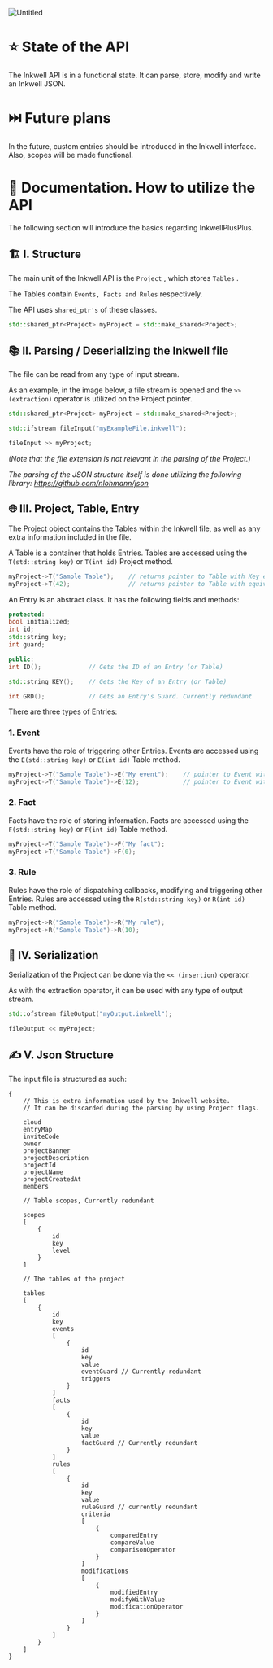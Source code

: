![Untitled](https://github.com/Inkwell-Systems/InkwellPlusPlus/assets/111175088/fcafda4d-7025-493f-99f8-7fc9a81c67c5)

# ⭐ State of the API
The Inkwell API is in a functional state. It can parse, store, modify and write an Inkwell JSON.

# ⏭️ Future plans
In the future, custom entries should be introduced in the Inkwell interface.
Also, scopes will be made functional.

# 📃 Documentation. How to utilize the API
The following section will introduce the basics regarding InkwellPlusPlus.

## 🏗️ I. Structure

The main unit of the Inkwell API is the `Project` , which stores `Tables` .

The Tables contain `Events, Facts and Rules` respectively.

The API uses `shared_ptr's` of these classes.

```cpp
std::shared_ptr<Project> myProject = std::make_shared<Project>;
```

## 📚 II. Parsing / Deserializing the Inkwell file

The file can be read from any type of input stream.

As an example, in the image below, a file stream is opened and the `>> (extraction)` operator is utilized on the Project pointer.

```cpp
std::shared_ptr<Project> myProject = std::make_shared<Project>;

std::ifstream fileInput("myExampleFile.inkwell");

fileInput >> myProject;
```

_(Note that the file extension is not relevant in the parsing of the Project.)_

_The parsing of the JSON structure itself is done utilizing the following library:
https://github.com/nlohmann/json_

## 🌐 III. Project, Table, Entry

The Project object contains the Tables within the Inkwell file, as well as any extra information included in the file.

A Table is a container that holds Entries.
Tables are accessed using the `T(std::string key)` or `T(int id)` Project method.

```cpp
myProject->T("Sample Table");    // returns pointer to Table with Key equivalent to that parameter
myProject->T(42);                // returns pointer to Table with equivalent ID
```

An Entry is an abstract class.
It has the following fields and methods:

```cpp
protected:
bool initialized;
int id;
std::string key;
int guard;

public:
int ID();             // Gets the ID of an Entry (or Table)

std::string KEY();    // Gets the Key of an Entry (or Table)

int GRD();            // Gets an Entry's Guard. Currently redundant
```

There are three types of Entries:

### 1. Event
   
   Events have the role of triggering other Entries.
   Events are accessed using the `E(std::string key)` or `E(int id)` Table method.

   ```cpp
   myProject->T("Sample Table")->E("My event");    // pointer to Event with equivalent Key
   myProject->T("Sample Table")->E(12);            // pointer to Event with equivalent ID
   ```
   
### 2. Fact
   
  Facts have the role of storing information.
  Facts are accessed using the `F(std::string key)` or `F(int id)` Table method.

  ```cpp
  myProject->T("Sample Table")->F("My fact");
  myProject->T("Sample Table")->F(0);
  ```

### 3. Rule

   Rules have the role of dispatching callbacks, modifying and triggering other Entries.
   Rules are accessed using the `R(std::string key)` or `R(int id)` Table method.

  ```cpp
  myProject->R("Sample Table")->R("My rule");
  myProject->R("Sample Table")->R(10);
  ```

## 📝 IV. Serialization

Serialization of the Project can be done via the `<< (insertion)` operator.

As with the extraction operator, it can be used with any type of output stream.

```cpp
std::ofstream fileOutput("myOutput.inkwell");

fileOutput << myProject;
```

## ✍️ V. Json Structure

The input file is structured as such:

```
{
    // This is extra information used by the Inkwell website. 
    // It can be discarded during the parsing by using Project flags.

    cloud
    entryMap
    inviteCode
    owner
    projectBanner
    projectDescription
    projectId
    projectName
    projectCreatedAt
    members

    // Table scopes, Currently redundant

    scopes
    [
        {
            id
            key
            level
        }
    ]

    // The tables of the project

    tables
    [
        {
            id
            key
            events
            [
                {
                    id
                    key
                    value
                    eventGuard // Currently redundant
                    triggers
                }
            ]
            facts
            [
                {
                    id
                    key
                    value
                    factGuard // Currently redundant
                }
            ]
            rules
            [
                {
                    id
                    key
                    value
                    ruleGuard // currently redundant
                    criteria
                    [
                        {
                            comparedEntry
                            compareValue
                            comparisonOperator
                        }
                    ]
                    modifications
                    [
                        {
                            modifiedEntry
                            modifyWithValue
                            modificationOperator
                        }
                    ]
                }
            ]
        }
    ]
}
```

